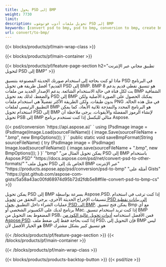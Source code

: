 ```yaml
---
title: يحول PSD إلى BMP
weight: 7730
limit: 
description: تحويل ملفات أدوب فوتوشوب PSD إلى BMP
keywords: [convert psd to bmp, psd to bmp, conversion to bmp, create bmp from psd, print psd as bmp]
url: convert/to-bmp/
---
```


{{< blocks/products/pf/main-wrap-class >}}

{{< blocks/products/pf/main-container >}}

{{< blocks/products/pf/feature-page-section h2="تطبيق مجاني عبر الإنترنت لتحويل PSD إلى BMP" >}}
<p>ماذا لو كنت بحاجة إلى استخدام صورتك الحديثة المصنوعة بتنسيق PSD في البرنامج القديم؟ أفضل طريقة هي تحويل PSD إلى BMP. BMP هو تنسيق نقطي قديم يدعم 8 بت لكل قناة في حالة الاستخدام الشائعة. يدعم الإصدار الجديد من ملفات BMP الشفافية والضغط، لذلك بعد تحويل PSD إلى BMP يمكنك الحصول على الصورة الأصلية ولكن بدون طبقات. ولكن الطريقة الأكثر تفضيلاً هي استخدام ملفات PNG في مثل هذه الحالة. التطبيق الرئيسي لملفات BMP هو البرنامج المحدد والنمذجة ثلاثية الأبعاد، كما يمكن استخدام تحويل PSD إلى BMP لإنشاء الرموز المفضلة والأيقونات. يرجى ملاحظة أن تحويل PSB إلى BMP مثالي للبكسل إذا كنت تستخدم برنامج Aspose.</p>
{{< psd/conversion `https://api.aspose.ai/` 
`    using (PsdImage image = (PsdImage)Image.Load(sourceFileName))
    {
        image.Save(sourceFileName + ".bmp",  new BmpOptions());
    }` 
`    public static void saveBmpFormat(String sourceFileName) {
        try (PsdImage image = (PsdImage) Image.load(sourceFileName)) {
            image.save(sourceFileName + ".bmp", new BmpOptions());
        }
    }` 
	"bmp" 
"يمكن تحويل المثال من PSD إلى BMP باستخدام Aspose.PSD"  "https://docs.aspose.com/psd/net/convert-psd-to-other-formats/" 
"تحويل ملف PSD الخاص بك إلى BMP عبر الإنترنت" "https://products.aspose.app/psd/conversion/psd-to-bmp" 
"أمثلة على Gists" "https://gist.github.com/aspose-com-gists/5a58a43ac00fd68974d95b72d2fdb5e8#file-convert-psd-to-bmp-cs" >}}
<p>يمكن تحويل PSD إلى BMP بسرعة بواسطة Aspose.PSD. إذا كنت ترغب في استخدام تنسيقات الإخراج الحديثة الأخرى، يرجى التحقق من <a href="/psd/convert">تحويل PSD إلى بيانات نقطية</a> عمليات الشراء داخل التطبيق <a href="/psd/convert/to-bmp">يحول PSD إلى BMP</a>. يمكن فتح تنسيق Bmp مع أي برنامج لديك على الكمبيوتر الشخصي أو Mac. إذا كنت تريد استخدام تنسيق BMP المضغوط بعد التحويل من PSB، فمن الأفضل استخدامه <a href="/psd">أدوات تحويل عالية الكود من Aspose.PSD</a>. إذا كنت بحاجة فقط إلى ضغط ملف PSD، فإن التحويل إلى BMP ليس هو الخيار الأفضل لأن BMP هو تنسيق كبير بشكل مشترك</p>
{{< /blocks/products/pf/feature-page-section >}}
{{< /blocks/products/pf/main-container >}}


{{< /blocks/products/pf/main-wrap-class >}}

{{< blocks/products/products-backtop-button >}}
{{< psd/tize >}}
